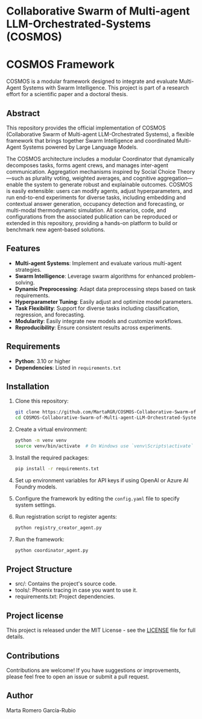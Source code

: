 # Collaborative Swarm of Multi-agent LLM-Orchestrated-Systems (COSMOS)
# COSMOS Framework

COSMOS is a modular framework designed to integrate and evaluate Multi-Agent Systems with Swarm Intelligence. This project is part of a research effort for a scientific paper and a doctoral thesis.

## Abstract

This repository provides the official implementation of COSMOS (Collaborative Swarm of Multi-agent LLM-Orchestrated Systems), 
a flexible framework that brings together Swarm Intelligence and coordinated Multi-Agent Systems powered by Large Language Models. 

The COSMOS architecture includes a modular Coordinator that dynamically decomposes tasks, forms agent crews, and manages 
inter-agent communication. Aggregation mechanisms inspired by Social Choice Theory—such as plurality voting, 
weighted averages, and cognitive aggregation—enable the system to generate robust and explainable outcomes.
COSMOS is easily extensible: users can modify agents, adjust hyperparameters, and run end-to-end experiments for diverse 
tasks, including embedding and contextual answer generation, occupancy detection and forecasting, or multi-modal thermodynamic simulation. 
All scenarios, code, and configurations from the associated publication can be reproduced or extended in this repository, 
providing a hands-on platform to build or benchmark new agent-based solutions.

## Features
- **Multi-agent Systems**: Implement and evaluate various multi-agent strategies.
- **Swarm Intelligence**: Leverage swarm algorithms for enhanced problem-solving.
- **Dynamic Preprocessing**: Adapt data preprocessing steps based on task requirements.
- **Hyperparameter Tuning**: Easily adjust and optimize model parameters.
- **Task Flexibility**: Support for diverse tasks including classification, regression, and forecasting.
- **Modularity**: Easily integrate new models and customize workflows.
- **Reproducibility**: Ensure consistent results across experiments.

## Requirements

- **Python**: 3.10 or higher
- **Dependencies**: Listed in `requirements.txt`

## Installation

1. Clone this repository:
   ```bash
   git clone https://github.com/MartaRGR/COSMOS-Collaborative-Swarm-of-Multi-agent-LLM-Orchestrated-Systems
   cd COSMOS-Collaborative-Swarm-of-Multi-agent-LLM-Orchestrated-Systems
   
2. Create a virtual environment:
    ```bash
    python -m venv venv
    source venv/bin/activate  # On Windows use `venv\Scripts\activate`
    ```
3. Install the required packages:
    ```bash
    pip install -r requirements.txt
    ```
4. Set up environment variables for API keys if using OpenAI or Azure AI Foundry models.

5. Configure the framework by editing the `config.yaml` file to specify system settings.

6. Run registration script to register agents:
    ```bash
    python registry_creator_agent.py
    ```

7. Run the framework:
    ```bash
    python coordinator_agent.py 
    ```

## Project Structure
- src/: Contains the project's source code.
- tools/: Phoenix tracing in case you want to use it.
- requirements.txt: Project dependencies.

## Project license
This project is released under the MIT License - see the [LICENSE](./LICENSE) file for full details.

## Contributions
Contributions are welcome! If you have suggestions or improvements, please feel free to open an issue or submit a pull request.  

## Author
Marta Romero García-Rubio
